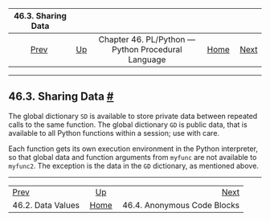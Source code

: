<!--?xml version="1.0" encoding="UTF-8" standalone="no"?-->

|                46.3. Sharing Data               |                                                                          |                                                    |                                                       |                                                         |
| :---------------------------------------------: | :----------------------------------------------------------------------- | :------------------------------------------------: | ----------------------------------------------------: | ------------------------------------------------------: |
| [Prev](plpython-data.html "46.2. Data Values")  | [Up](plpython.html "Chapter 46. PL/Python — Python Procedural Language") | Chapter 46. PL/Python — Python Procedural Language | [Home](index.html "PostgreSQL 17devel Documentation") |  [Next](plpython-do.html "46.4. Anonymous Code Blocks") |

***

## 46.3. Sharing Data [#](#PLPYTHON-SHARING)

The global dictionary `SD` is available to store private data between repeated calls to the same function. The global dictionary `GD` is public data, that is available to all Python functions within a session; use with care.[]()

Each function gets its own execution environment in the Python interpreter, so that global data and function arguments from `myfunc` are not available to `myfunc2`. The exception is the data in the `GD` dictionary, as mentioned above.

***

|                                                 |                                                                          |                                                         |
| :---------------------------------------------- | :----------------------------------------------------------------------: | ------------------------------------------------------: |
| [Prev](plpython-data.html "46.2. Data Values")  | [Up](plpython.html "Chapter 46. PL/Python — Python Procedural Language") |  [Next](plpython-do.html "46.4. Anonymous Code Blocks") |
| 46.2. Data Values                               |           [Home](index.html "PostgreSQL 17devel Documentation")          |                             46.4. Anonymous Code Blocks |
